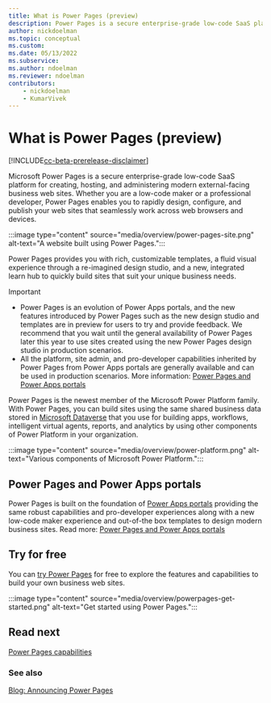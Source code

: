 ```yaml
---
title: What is Power Pages (preview)
description: Power Pages is a secure enterprise-grade low-code SaaS platform for creating, hosting, and administering rich external business web sites.
author: nickdoelman
ms.topic: conceptual
ms.custom: 
ms.date: 05/13/2022
ms.subservice:
ms.author: ndoelman
ms.reviewer: ndoelman
contributors:
    - nickdoelman
    - KumarVivek
---
```


# What is Power Pages (preview)

[!INCLUDE[cc-beta-prerelease-disclaimer](includes/cc-beta-prerelease-disclaimer.md)]

Microsoft Power Pages is a secure enterprise-grade low-code SaaS platform for creating, hosting, and administering modern external-facing business web sites. Whether you are a low-code maker or a professional developer, Power Pages enables you to rapidly design, configure, and publish your web sites that seamlessly work across web browsers and devices.

:::image type="content" source="media/overview/power-pages-site.png" alt-text="A website built using Power Pages.":::

Power Pages provides you with rich, customizable templates, a fluid visual experience through a re-imagined design studio, and a new, integrated learn hub to quickly build sites that suit your unique business needs.

> [!IMPORTANT]
> - Power Pages is an evolution of Power Apps portals, and the new features introduced by Power Pages such as the new design studio and templates are in preview for users to try and provide feedback. We recommend that you wait until the general availability of Power Pages later this year to use sites created using the new Power Pages design studio in production scenarios.
> - All the platform, site admin, and pro-developer capabilities inherited by Power Pages from Power Apps portals are generally available and can be used in production scenarios. More information: [Power Pages and Power Apps portals](#power-pages-and-power-apps-portals)

Power Pages is the newest member of the Microsoft Power Platform family. With Power Pages, you can build sites using the same shared business data stored in [Microsoft Dataverse](/power-apps/maker/data-platform/data-platform-intro) that you use for building apps, workflows, intelligent virtual agents, reports, and analytics by using other components of Power Platform in your organization. 

:::image type="content" source="media/overview/power-platform.png" alt-text="Various components of Microsoft Power Platform.":::

## Power Pages and Power Apps portals 

Power Pages is built on the foundation of [Power Apps portals](/power-apps/maker/portals/) providing the same robust capabilities and pro-developer experiences along with a new low-code maker experience and out-of-the box templates to design modern business sites. Read more: [Power Pages and Power Apps portals](difference-portals.md) 

## Try for free

You can [try Power Pages](getting-started/trial-signup.md) for free to explore the features and capabilities to build your own business web sites.

:::image type="content" source="media/overview/powerpages-get-started.png" alt-text="Get started using Power Pages.":::

## Read next
[Power Pages capabilities](capabilities.md)

### See also
[Blog: Announcing Power Pages](https://powerapps.microsoft.com/en-us/blog/)
